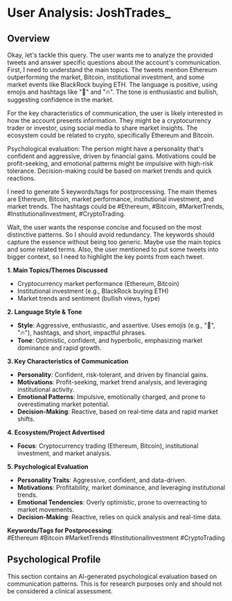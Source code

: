 # User Analysis: JoshTrades_

## Overview

<think>
Okay, let's tackle this query. The user wants me to analyze the provided tweets and answer specific questions about the account's communication. First, I need to understand the main topics. The tweets mention Ethereum outperforming the market, Bitcoin, institutional investment, and some market events like BlackRock buying ETH. The language is positive, using emojis and hashtags like "🤩" and "🔥". The tone is enthusiastic and bullish, suggesting confidence in the market.

For the key characteristics of communication, the user is likely interested in how the account presents information. They might be a cryptocurrency trader or investor, using social media to share market insights. The ecosystem could be related to crypto, specifically Ethereum and Bitcoin. 

Psychological evaluation: The person might have a personality that's confident and aggressive, driven by financial gains. Motivations could be profit-seeking, and emotional patterns might be impulsive with high-risk tolerance. Decision-making could be based on market trends and quick reactions.

I need to generate 5 keywords/tags for postprocessing. The main themes are Ethereum, Bitcoin, market performance, institutional investment, and market trends. The hashtags could be #Ethereum, #Bitcoin, #MarketTrends, #InstitutionalInvestment, #CryptoTrading. 

Wait, the user wants the response concise and focused on the most distinctive patterns. So I should avoid redundancy. The keywords should capture the essence without being too generic. Maybe use the main topics and some related terms. Also, the user mentioned to put some tweets into bigger context, so I need to highlight the key points from each tweet.
</think>

**1. Main Topics/Themes Discussed**  
- Cryptocurrency market performance (Ethereum, Bitcoin)  
- Institutional investment (e.g., BlackRock buying ETH)  
- Market trends and sentiment (bullish views, hype)  

**2. Language Style & Tone**  
- **Style**: Aggressive, enthusiastic, and assertive. Uses emojis (e.g., "🤩", "🔥"), hashtags, and short, impactful phrases.  
- **Tone**: Optimistic, confident, and hyperbolic, emphasizing market dominance and rapid growth.  

**3. Key Characteristics of Communication**  
- **Personality**: Confident, risk-tolerant, and driven by financial gains.  
- **Motivations**: Profit-seeking, market trend analysis, and leveraging institutional activity.  
- **Emotional Patterns**: Impulsive, emotionally charged, and prone to overestimating market potential.  
- **Decision-Making**: Reactive, based on real-time data and rapid market shifts.  

**4. Ecosystem/Project Advertised**  
- **Focus**: Cryptocurrency trading (Ethereum, Bitcoin), institutional investment, and market analysis.  

**5. Psychological Evaluation**  
- **Personality Traits**: Aggressive, confident, and data-driven.  
- **Motivations**: Profitability, market dominance, and leveraging institutional trends.  
- **Emotional Tendencies**: Overly optimistic, prone to overreacting to market movements.  
- **Decision-Making**: Reactive, relies on quick analysis and real-time data.  

**Keywords/Tags for Postprocessing**:  
#Ethereum #Bitcoin #MarketTrends #InstitutionalInvestment #CryptoTrading

## Psychological Profile

This section contains an AI-generated psychological evaluation based on communication patterns. This is for research purposes only and should not be considered a clinical assessment.
